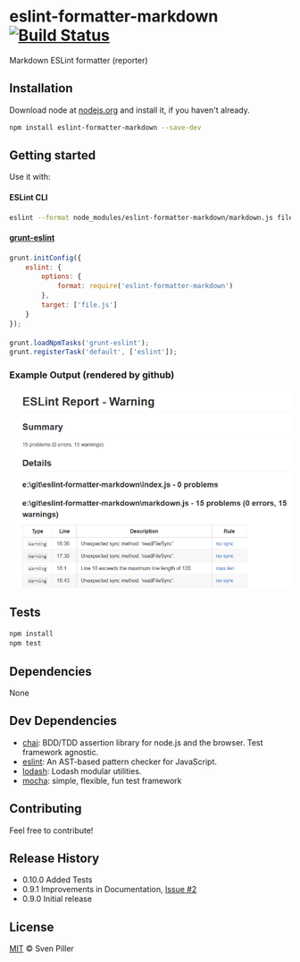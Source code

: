 # eslint-formatter-markdown [![Build Status](https://travis-ci.org/sven-piller/eslint-formatter-markdown.png?branch=master)](https://travis-ci.org/sven-piller/eslint-formatter-markdown)

Markdown ESLint formatter (reporter)

## Installation

Download node at [nodejs.org](http://nodejs.org) and install it, if you haven't already.

```sh
npm install eslint-formatter-markdown --save-dev
```

## Getting started

Use it with:

#### ESLint CLI

```bash
eslint --format node_modules/eslint-formatter-markdown/markdown.js file.js
```

#### [grunt-eslint](https://github.com/sindresorhus/grunt-eslint/)

```js
grunt.initConfig({
	eslint: {
		options: {
			format: require('eslint-formatter-markdown')
		},
		target: ['file.js']
	}
});

grunt.loadNpmTasks('grunt-eslint');
grunt.registerTask('default', ['eslint']);
```

### Example Output (rendered by github)
![Example report](/doc/example_report.png)

## Tests

```sh
npm install
npm test
```

## Dependencies

None

## Dev Dependencies

- [chai](https://github.com/chaijs/chai): BDD/TDD assertion library for node.js and the browser. Test framework agnostic.
- [eslint](https://github.com/eslint/eslint): An AST-based pattern checker for JavaScript.
- [lodash](https://github.com/lodash/lodash): Lodash modular utilities.
- [mocha](https://github.com/mochajs/mocha): simple, flexible, fun test framework

## Contributing

Feel free to contribute!

## Release History

- 0.10.0 Added Tests
- 0.9.1 Improvements in Documentation, [Issue #2](https://github.com/sven-piller/eslint-formatter-markdown/issues/2)
- 0.9.0 Initial release

## License

[MIT](http://opensource.org/licenses/MIT) © Sven Piller
